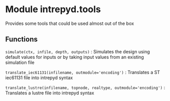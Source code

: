 Module intrepyd.tools
=====================
Provides some tools that could be used almost out of the box

Functions
---------

    
`simulate(ctx, infile, depth, outputs)`
:   Simulates the design using default values for inputs or by taking
    input values from an existing simulation file

    
`translate_iec61131(infilename, outmodule='encoding')`
:   Translates a ST iec61131 file into intrepyd syntax

    
`translate_lustre(infilename, topnode, realtype, outmodule='encoding')`
:   Translates a lustre file into intrepyd syntax